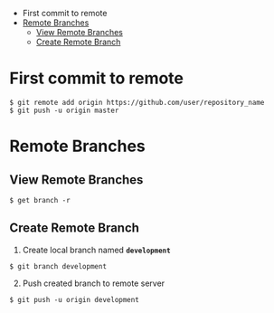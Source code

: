 * First commit to remote
* [Remote Branches](#remote-branches)
  * [View Remote Branches](#view-remote-branches)
  * [Create Remote Branch](#create-remote-branch)
# First commit to remote
```shell
$ git remote add origin https://github.com/user/repository_name
$ git push -u origin master
```
# Remote Branches
## View Remote Branches
```shell
$ get branch -r
```
## Create Remote Branch
1. Create local branch named **`development`**
```shell
$ git branch development
```
2. Push created branch to remote server
```shell
$ git push -u origin development
```
